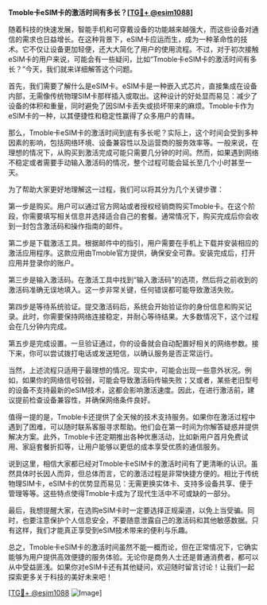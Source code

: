 **Tmoble卡eSIM卡的激活时间有多长？[[TG💪+ @esim1088](https://t.me/s/esim1088)]**

随着科技的快速发展，智能手机和可穿戴设备的功能越来越强大，而这些设备对通信的需求也日益增长。在这种背景下，eSIM卡应运而生，成为一种革命性的技术。它不仅让设备更加轻便，还大大简化了用户的使用流程。不过，对于初次接触eSIM卡的用户来说，可能会有一些疑问，比如“Tmoble卡eSIM卡的激活时间有多长？”今天，我们就来详细解答这个问题。

首先，我们需要了解什么是eSIM卡。eSIM卡是一种嵌入式芯片，直接集成在设备内部，无需像传统物理SIM卡那样插入或取出。这种设计的好处显而易见：减少了设备的体积和重量，同时避免了因SIM卡丢失或损坏带来的麻烦。Tmoble卡作为eSIM卡的一种，以其便捷性和稳定性赢得了众多用户的青睐。

那么，Tmoble卡eSIM卡的激活时间到底有多长呢？实际上，这个时间会受到多种因素的影响，包括网络环境、设备兼容性以及运营商的服务效率等。一般来说，在理想的情况下，从购买到激活完成可能只需要几分钟的时间。然而，如果遇到网络不稳定或者需要手动输入激活码的情况，整个过程可能会延长至几个小时甚至一天。

为了帮助大家更好地理解这一过程，我们可以将其分为几个关键步骤：

第一步是购买。用户可以通过官方网站或者授权经销商购买Tmoble卡。在这个阶段，你需要填写相关信息并选择适合自己的套餐。通常情况下，购买完成后你会收到一封包含激活码和操作指南的邮件。

第二步是下载激活工具。根据邮件中的指引，用户需要在手机上下载并安装相应的激活应用程序。这款应用由Tmoble官方提供，确保安全可靠。安装完成后，打开应用并登录你的账户。

第三步是输入激活码。在激活工具中找到“输入激活码”的选项，然后将之前收到的激活码准确无误地填入。这一步非常关键，任何错误都可能导致激活失败。

第四步是等待系统验证。提交激活码后，系统会开始验证你的身份信息和购买记录。此时，你需要保持网络连接稳定，并耐心等待结果。大多数情况下，这个过程会在几分钟内完成。

第五步是完成设置。一旦验证通过，你的设备就会自动配置好相关的网络参数。接下来，你可以尝试拨打电话或发送短信，以确认服务是否正常运行。

当然，上述流程只适用于最理想的情况。现实中，可能会出现一些意外状况。例如，如果你的网络信号较弱，可能会导致激活码传输失败；又或者，某些老旧型号的设备不支持最新的eSIM技术，这都会影响激活速度。因此，在进行激活前，建议提前检查设备兼容性，并确保网络条件良好。

值得一提的是，Tmoble卡还提供了全天候的技术支持服务。如果你在激活过程中遇到了困难，可以随时联系客服寻求帮助。他们会在第一时间为你解答疑惑并提供解决方案。此外，Tmoble卡还定期推出各种优惠活动，比如新用户首月免费试用、家庭套餐折扣等，让用户能够以更低的成本享受优质的通信服务。

说到这里，相信大家都已经对Tmoble卡eSIM卡的激活时间有了更清晰的认识。虽然具体时长因人而异，但总体而言，它的激活过程是非常快捷方便的。相比于传统物理SIM卡，eSIM卡的优势显而易见：无需更换实体卡、支持多设备共享、便于管理等等。这些特点使得Tmoble卡成为了现代生活中不可或缺的一部分。

最后，我想提醒大家，在选购eSIM卡时一定要选择正规渠道，以免上当受骗。同时，也要注意保护个人信息安全，不要随意泄露自己的激活码和其他敏感数据。只有这样，我们才能真正享受到eSIM技术带来的便利与乐趣。

总之，Tmoble卡eSIM卡的激活时间虽然不能一概而论，但在正常情况下，它确实能够为用户提供高效便捷的服务体验。无论你是商务人士还是普通消费者，都可以从中受益匪浅。如果你对eSIM卡还有其他疑问，欢迎随时留言讨论！让我们一起探索更多关于科技的美好未来吧！

[[TG💪+ @esim1088](https://t.me/s/esim1088) ![Image](https://i.postimg.cc/4NQfJmqS/Snipaste-2025-05-13-00-14-12.png)]